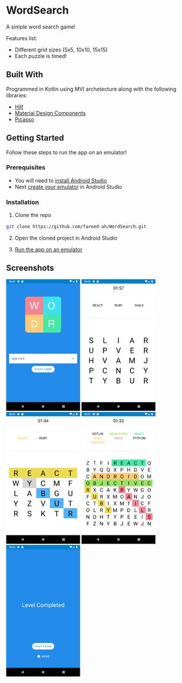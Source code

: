 # WordSearch
A simple word search game!

Features list:
- Different grid sizes (5x5, 10x10, 15x15)
- Each puzzle is timed!

## Built With
Programmed in Kotlin using MVI archetecture along with the following libraries:

* [Hilt](https://dagger.dev/hilt/)
* [Material Design Components](https://material.io/components)
* [Picasso](https://square.github.io/picasso/)

## Getting Started

Follow these steps to run the app on an emulator!

### Prerequisites

- You will need to [install Android Studio](https://developer.android.com/studio/install)
- Next [create your emulator](https://developer.android.com/studio/run/managing-avds) in Android Studio

### Installation
1. Clone the repo
```sh
git clone https://github.com/fareed-ah/WordSearch.git
```
2. Open the cloned project in Android Studio

3. [Run the app on an emulator](https://developer.android.com/studio/run/emulator)

## Screenshots
<img src="images/HomeScreen.png" width="200px"/>
<img src="images/Image1.png" width="200px"/>
<img src="images/Image2.png" width="200px"/>
<img src="images/Image3.png" width="200px"/>
<img src="images/LevelComplete.png" width="200px"/>



